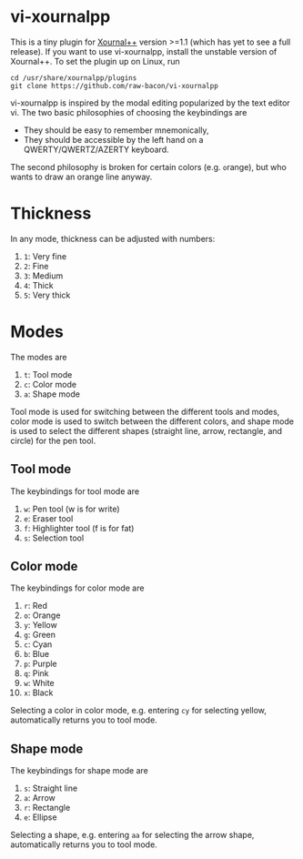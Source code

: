 # vi-xournalpp
This is a tiny plugin for [Xournal++](https://github.com/xournalpp/xournalpp) 
version >=1.1
(which has yet to see a full release).
If you want to use vi-xournalpp, install the unstable version
of Xournal++.
To set the plugin up on Linux, run

```
cd /usr/share/xournalpp/plugins
git clone https://github.com/raw-bacon/vi-xournalpp
```

vi-xournalpp is inspired by the modal editing popularized
by the text editor vi. 
The two basic philosophies of choosing the keybindings are

- They should be easy to remember mnemonically,
- They should be accessible by the left hand on a QWERTY/QWERTZ/AZERTY keyboard.

The second philosophy is broken for certain colors (e.g. `o`range),
but who wants to draw an orange line anyway.

# Thickness
In any mode, thickness can be adjusted with numbers:

1. `1`: Very fine
2. `2`: Fine
3. `3`: Medium
4. `4`: Thick
5. `5`: Very thick

# Modes
The modes are

1. `t`: Tool mode
2. `c`: Color mode
3. `a`: Shape mode

Tool mode is used for switching between the different tools and modes,
color mode is used to switch between the different colors,
and shape mode is used to select the different shapes (straight line,
arrow, rectangle, and circle) for the pen tool.

## Tool mode
The keybindings for tool mode are

1. `w`: Pen tool (w is for write)
2. `e`: Eraser tool
3. `f`: Highlighter tool (f is for fat)
4. `s`: Selection tool

## Color mode
The keybindings for color mode are

1. `r`: Red
2. `o`: Orange
3. `y`: Yellow
4. `g`: Green
5. `c`: Cyan
6. `b`: Blue
7. `p`: Purple
8. `q`: Pink
9. `w`: White
10. `x`: Black

Selecting a color in color mode, 
e.g. entering `cy` for selecting yellow,
automatically returns you to tool mode.

## Shape mode
The keybindings for shape mode are

1. `s`: Straight line
2. `a`: Arrow
3. `r`: Rectangle
4. `e`: Ellipse

Selecting a shape, e.g. entering `aa` for selecting
the arrow shape, automatically returns you to tool mode.

